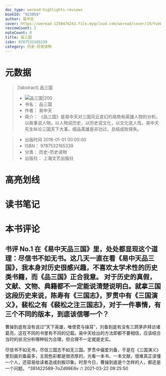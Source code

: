 ```yaml
---
doc_type: weread-highlights-reviews
bookId: "923959"
author: 易中天
cover: https://weread-1258476243.file.myqcloud.com/weread/cover/19/YueWen_923959/t7_YueWen_923959.jpg
reviewCount: 1
noteCount: 0
title: 品三国
isbn: 9787532165339
category: 历史-历史读物
---
```

# 元数据
> [!abstract] 品三国
> - ![ 品三国|200](https://weread-1258476243.file.myqcloud.com/weread/cover/19/YueWen_923959/t7_YueWen_923959.jpg)
> - 书名： 品三国
> - 作者： 易中天
> - 简介： 《品三国》是易中天对三国风云变幻的局势和英雄人物的分析。以故事说人物，以人物说历史，以历史说文化，以文化说人性。易中天先生纵论三国天下大事，细品英雄是非功过，总结成败得失。

> - 出版时间 2018-01-01 00:00:00
> - ISBN： 9787532165339
> - 分类： 历史-历史读物
> - 出版社： 上海文艺出版社

# 高亮划线

# 读书笔记

# 本书评论

## 书评 No.1 在《易中天品三国》里，处处都显现这个道理：尽信书不如无书。这几天一直在看《易中天品三国》，我本身对历史很感兴趣，不喜欢太学术性的历史类书籍，而《品三国》正合我意。 对于历史的真假，文献、文物、典籍都不一定能说清楚说明白。就拿三国这段历史来说，陈寿有《三国志》，罗贯中有《三国演义》，裴松之有《裴松之注三国志》，对于一件事情，有三个不同的版本，到底该信哪一个？

曹操到底有没有说过“天下英雄，唯使君与操耳”，刘备到底有没有三顾茅庐拜访诸葛亮，这在不同的书里有不同的记载。易中天给出的方法即都不要相信，应该结合当时的状况分析哪种较为合理，但合理不一定就是史实。

尽信书不如无书，尽信三国志不如无三国。罗贯中偏爱刘备，于是在《三国演义》里刻画刘备最多，主观色彩都是很浓厚的，光看一本书、一本文献，很难真正读懂一个人，还容易给读者造成刻板印象。时至今日，曹操到底是个怎样的人，都还是一个问题。 ^381422589-7oZd99E6v
⏱ 2021-03-22 09:25:50

